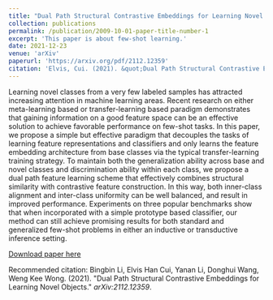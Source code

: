 ```yaml
---
title: "Dual Path Structural Contrastive Embeddings for Learning Novel Objects"
collection: publications
permalink: /publication/2009-10-01-paper-title-number-1
excerpt: 'This paper is about few-shot learning.'
date: 2021-12-23
venue: 'arXiv'
paperurl: 'https://arxiv.org/pdf/2112.12359'
citation: 'Elvis, Cui. (2021). &quot;Dual Path Structural Contrastive Embeddings for Learning Novel Objects.&quot; <i>arXiv:2112.12359</i>.'
---
```

Learning novel classes from a very few labeled samples has attracted increasing attention in machine learning areas. Recent research on either meta-learning based or transfer-learning based paradigm demonstrates that gaining information on a good feature space can be an effective solution to achieve favorable performance on few-shot tasks. In this paper, we propose a simple but effective paradigm that decouples the tasks of learning feature representations and classifiers and only learns the feature embedding architecture from base classes via the typical transfer-learning training strategy. To maintain both the generalization ability across base and novel classes and discrimination ability within each class, we propose a dual path feature learning scheme that effectively combines structural similarity with contrastive feature construction. In this way, both inner-class alignment and inter-class uniformity can be well balanced, and result in improved performance. Experiments on three popular benchmarks show that when incorporated with a simple prototype based classifier, our method can still achieve promising results for both standard and generalized few-shot problems in either an inductive or transductive inference setting.

[Download paper here](https://arxiv.org/pdf/2112.12359)

Recommended citation: Bingbin Li, Elvis Han Cui, Yanan Li, Donghui Wang, Weng Kee Wong. (2021). &quot;Dual Path Structural Contrastive Embeddings for Learning Novel Objects.&quot; <i>arXiv:2112.12359</i>.
